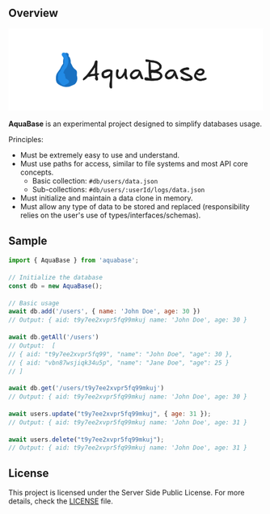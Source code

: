## Overview

<img src=".github/logo_light.png">

**AquaBase** is an experimental project designed to simplify databases usage.

Principles:

- Must be extremely easy to use and understand.
- Must use paths for access, similar to file systems and most API core concepts.
    - Basic collection:  `#db/users/data.json`
    - Sub-collections:   `#db/users/:userId/logs/data.json`
- Must initialize and maintain a data clone in memory.
- Must allow any type of data to be stored and replaced (responsibility relies on the user's use of
  types/interfaces/schemas).

## Sample

```javascript
import { AquaBase } from 'aquabase';

// Initialize the database
const db = new AquaBase();

// Basic usage
await db.add('/users', { name: 'John Doe', age: 30 })
// Output: { aid: t9y7ee2xvpr5fq99mkuj name: 'John Doe', age: 30 }

await db.getAll('/users')
// Output:  [
// { aid: "t9y7ee2xvpr5fq99", "name": "John Doe", "age": 30 },
// { aid: "vbn87wsjiqk34u5p", "name": "Jane Doe", "age": 25 }
// ]

await db.get('/users/t9y7ee2xvpr5fq99mkuj')
// Output: { aid: t9y7ee2xvpr5fq99mkuj name: 'John Doe', age: 30 }

await users.update("t9y7ee2xvpr5fq99mkuj", { age: 31 });
// Output: { aid: t9y7ee2xvpr5fq99mkuj name: 'John Doe', age: 31 }

await users.delete("t9y7ee2xvpr5fq99mkuj");
// Output: { aid: t9y7ee2xvpr5fq99mkuj name: 'John Doe', age: 31 }
```

## License

This project is licensed under the Server Side Public License. For more details, check
the [LICENSE](https://github.com/bryanlundberg/NexusTimer/blob/main/LICENSE) file.
